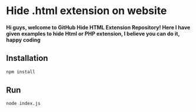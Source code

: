 # Hide .html extension on website

#### Hi guys, welcome to GitHub Hide HTML Extension Repository! Here I have given examples to hide Html or PHP extension, I believe you can do it, happy coding

## Installation
```md
npm install
```

## Run
```md
node index.js
```
